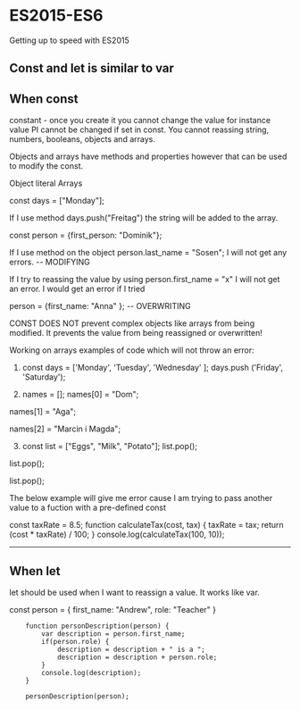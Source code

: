 # ES2015-ES6
Getting up to speed with ES2015


Const and let is similar to var
--------------------------
When const
--------------------------
constant - once you create it you cannot change the value for instance value PI cannot be changed if set in const. You cannot reassing string, numbers, booleans, objects and arrays. 

Objects and arrays have methods and properties however that can be used to modify the const. 

Object literal 
Arrays

const days = ["Monday"];

If I use method days.push("Freitag") the string will be added to the array. 

const person = {first_person: "Dominik"};

If I use method on the object person.last_name = "Sosen"; I will not get any errors. -- MODIFYING 

If I try to reassing the value by using person.first_name = "x" I will not get an error. I would get an error if I tried 

person = {first_name: "Anna" }; -- OVERWRITING

CONST DOES NOT prevent complex objects like arrays from being modified. It prevents the value from being reassigned or overwritten! 

Working on arrays examples of code which will not throw an error: 

1. const days = ['Monday', 'Tuesday', 'Wednesday' ];
days.push ('Friday', 'Saturday');

2. names = [];
names[0] = "Dom";

names[1] = "Aga"; 

names[2] = "Marcin i Magda";

3. const list = ["Eggs", "Milk", "Potato"];
list.pop();

list.pop();

list.pop();

The below example will give me error cause I am trying to pass another value to a fuction with a pre-defined const

const taxRate = 8.5;
function calculateTax(cost, tax) {
  taxRate = tax;
  return (cost * taxRate) / 100;
}
console.log(calculateTax(100, 10));

--------------------------
When let
--------------------------
let should be used when I want to reassign a value. It works like var. 

const person = {
            first_name: "Andrew",
            role: "Teacher"
        }
    
        function personDescription(person) {
            var description = person.first_name;
            if(person.role) {
                description = description + " is a ";
                description = description + person.role;
            }
            console.log(description);
        }
    
        personDescription(person);
